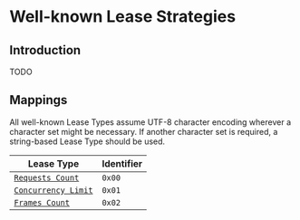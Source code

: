 # Well-known Lease Strategies

## Introduction
TODO

## Mappings
All well-known Lease Types assume UTF-8 character encoding wherever a character set might be necessary.  If another character set is required, a string-based Lease Type should be used.

| Lease Type                                 | Identifier
| -------------------------------------------| ----------
| [`Requests Count`][request-leasing]        | `0x00`
| [`Concurrency Limit`][concurrency-leasing] | `0x01`
| [`Frames Count`][frames-leasing]           | `0x02`

[request-leasing]: ../../Protocol.md#frame-lease
[concurrency-leasing]: ConcurrencyLimitLeasing.md
[frames-leasing]: FramesCountLeasing.md